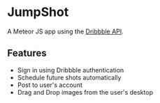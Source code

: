 # JumpShot

A Meteor JS app using the [Dribbble API](http://developer.dribbble.com/).

## Features
- Sign in using Dribbble authentication
- Schedule future shots automatically
- Post to user's account 
- Drag and Drop images from the user's desktop
